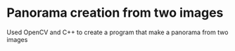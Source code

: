 # Panorama creation from two images

Used OpenCV and C++ to create a program that make a panorama from two images
